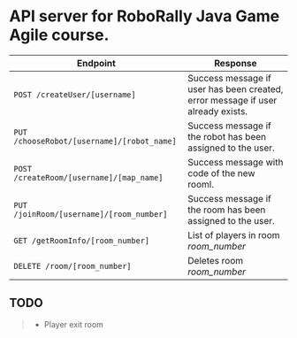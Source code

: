 # API server for RoboRally Java Game Agile course.
| Endpoint                                   | Response | 
| -------------------------------------------| ---------|
| ``POST /createUser/[username]``            | Success message if user has been created, error message if user already exists. | 
|``PUT /chooseRobot/[username]/[robot_name]``| Success message if the robot has been assigned to the user. | 
|``POST /createRoom/[username]/[map_name]``  | Success message with code of the new rooml. | 
|``PUT /joinRoom/[username]/[room_number]``  | Success message if the room has been assigned to the user. |
|``GET /getRoomInfo/[room_number]``          | List of players in room *room_number*
|``DELETE /room/[room_number]``              | Deletes room *room_number*



## TODO 
> - Player exit room
